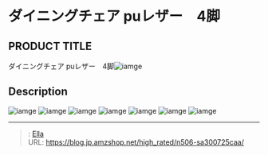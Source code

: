# ダイニングチェア puレザー　4脚


## PRODUCT TITLE 

ダイニングチェア puレザー　4脚![iamge](https://b2bfiles1.gigab2b.cn/image/wkseller/7404/20230201_ddda6988ce48eaa134001bdb941b3497.jpg)

## Description











![iamge](https://b2bfiles1.gigab2b.cn/image/wkseller/7404/20230228_b15ca5328503cc6eca6d12547df240ab.jpg)
![iamge](https://b2bfiles1.gigab2b.cn/image/wkseller/7404/20221227_c4dc496f9e2d6295d01225648d1de7b9.jpg)
![iamge](https://b2bfiles1.gigab2b.cn/image/wkseller/7404/20230201_3a0726aa70363dfa74f5202419b706a9.JPG)
![iamge](https://b2bfiles1.gigab2b.cn/image/wkseller/7404/20230201_f203a68637cc9097caba03a7121abc0e.JPG)
![iamge](https://b2bfiles1.gigab2b.cn/image/wkseller/7404/20230201_60be2edf7e0c9fc5a2b24a706d8e55b0.JPG)
![iamge](https://b2bfiles1.gigab2b.cn/image/wkseller/7404/20230201_d97d5cdc1773c7ed332e8a655b4b0948.JPG)
![iamge](https://b2bfiles1.gigab2b.cn/image/wkseller/7404/20230201_db1ec907dc01406b658e4ab38f798f57.jpg)


---

> : [Ella](https://blog.jp.amzshop.net/)  
> URL: https://blog.jp.amzshop.net/high_rated/n506-sa300725caa/  

